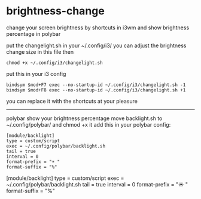 # brightness-change
change your screen brightness by shortcuts in i3wm and show brightness percentage in polybar



put the changelight.sh in your ~/.config/i3/
you can adjust the brightness change size in this file
then 
```
chmod +x ~/.config/i3/changelight.sh
```


put this in your i3 config
```
bindsym $mod+F7 exec --no-startup-id ~/.config/i3/changelight.sh -1
bindsym $mod+F8 exec --no-startup-id ~/.config/i3/changelight.sh +1
```
you can replace it with the shortcuts at your pleasure

---
polybar show your brightness percentage
move backlight.sh to ~/.config/polybar/
and chmod +x it
add this in your polybar config:
```
[module/backlight]
type = custom/script
exec = ~/.config/polybar/backlight.sh
tail = true
interval = 0
format-prefix = "☀ "
format-suffix = "%"
```

[module/backlight]
type = custom/script
exec = ~/.config/polybar/backlight.sh
tail = true
interval = 0
format-prefix = "☀ "
format-suffix = "%"
